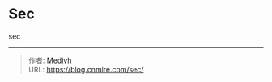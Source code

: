 # Sec


sec


---

> 作者: [Medivh](https://themire.site/t/topic/12)  
> URL: https://blog.cnmire.com/sec/  


